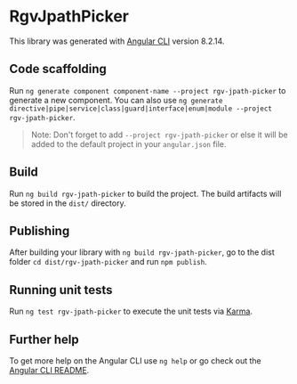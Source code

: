 # RgvJpathPicker

This library was generated with [Angular CLI](https://github.com/angular/angular-cli) version 8.2.14.

## Code scaffolding

Run `ng generate component component-name --project rgv-jpath-picker` to generate a new component. You can also use `ng generate directive|pipe|service|class|guard|interface|enum|module --project rgv-jpath-picker`.
> Note: Don't forget to add `--project rgv-jpath-picker` or else it will be added to the default project in your `angular.json` file. 

## Build

Run `ng build rgv-jpath-picker` to build the project. The build artifacts will be stored in the `dist/` directory.

## Publishing

After building your library with `ng build rgv-jpath-picker`, go to the dist folder `cd dist/rgv-jpath-picker` and run `npm publish`.

## Running unit tests

Run `ng test rgv-jpath-picker` to execute the unit tests via [Karma](https://karma-runner.github.io).

## Further help

To get more help on the Angular CLI use `ng help` or go check out the [Angular CLI README](https://github.com/angular/angular-cli/blob/master/README.md).
